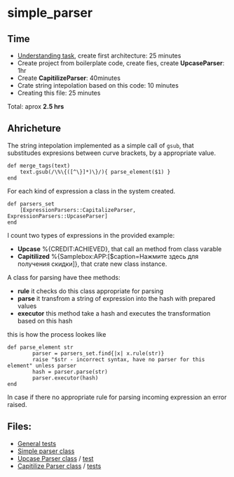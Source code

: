 # simple_parser

## Time

- [Understanding task](my_drafts.md), create first architecture: 25 minutes
- Create project from boilerplate code, create fies, create **UpcaseParser**: 1hr
- Create **CapitilizeParser**: 40minutes
- Crate string intepolation based on this code: 10 minutes
- Creating this file: 25 minutes

Total: aprox **2.5 hrs**


## Ahricheture

The string intepolation implemented as a simple call of `gsub`, that substitudes expresions between curve brackets, by a appropriate value.
```
def merge_tags(text)
    text.gsub(/\%\{([^\}]*)\}/){ parse_element($1) }
end
```

For each kind of expression a class in the system created.

```
def parsers_set
    [ExpressionParsers::CapitalizeParser, ExpressionParsers::UpcaseParser] 
end
```

I count two types of expressions in the provided example:

- **Upcase** %{CREDIT:ACHIEVED}, that call an method from class varable
- **Capitilized**  %{Samplebox:APP:[$caption=Нажмите здесь для получения скидки]}, that crate new class instance.

A class for parsing have thee methods:

- **rule** it checks do this class appropriate for parsing
- **parse** it transfrom a string of expression into the hash with prepared values
- **executor** this method take a hash and executes the transformation based on this hash

this is how the process lookes like

```
def parse_element str
        parser = parsers_set.find{|x| x.rule(str)}
        raise "$str - incorrect syntax, have no parser for this element" unless parser
        hash = parser.parse(str)
        parser.executor(hash)
end
```

In case if there no appropriate rule for parsing incoming expression an error raised.

## Files:

- [General tests](20191004simple_parser.rb)
- [Simple parser class](simple_parser.rb)
- [Upcase Parser class](expression_parsers/upcase_parser.rb) / [test](expression_parsers_tests/upcase_parser_test.rb)
- [Capitilize Parser class](expression_parsers/capitalize_parser.rb) / [tests](expression_parsers_tests/upcase_parser_test.rb)




